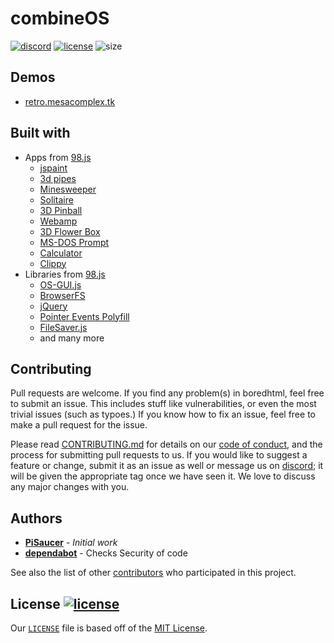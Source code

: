 # combineOS

[![discord](https://img.shields.io/badge/Discord-7qTNdXd?logo=discord&logoColor=white&color=5865F2)](https://discord.com/invite/7qTNdXd)
[![license](https://badgen.net/github/license/Bored-Entertainment/combineOS/)](LICENSE)
![size](https://img.shields.io/github/repo-size/Bored-Entertainment/combineOS?color=green)

## Demos
- [retro.mesacomplex.tk](https://retro.mesacomplex.tk/)

## Built with
- Apps from [98.js](https://github.com/1j01/98)
  - [jspaint](https://github.com/1j01/jspaint)
  - [3d pipes](https://github.com/1j01/pipes)
  - [Minesweeper](https://github.com/ziebelje/minesweeper)
  - [Solitaire](https://github.com/rjanjic/js-solitaire)
  - [3D Pinball](https://github.com/alula/SpaceCadetPinball)
  - [Webamp](https://github.com/captbaritone/webamp)
  - [3D Flower Box](https://github.com/kevin-shannon/3D-FlowerBox)
  - [MS-DOS Prompt](https://js-dos.com)
  - [Calculator](https://github.com/muzam1l/mcalculator)
  - [Clippy](https://github.com/smore-inc/clippy.js)
- Libraries from [98.js](https://github.com/1j01/98)
  -  [OS-GUI.js](https://os-gui.js.org)
  -  [BrowserFS](https://github.com/jvilk/BrowserFS)
  -  [jQuery](https://github.com/jquery/jquery)
  -  [Pointer Events Polyfill](https://github.com/jquery/PEP)
  -  [FileSaver.js](https://github.com/eligrey/FileSaver.js/)
  -  and many more

## Contributing

Pull requests are welcome. If you find any problem(s) in boredhtml, feel free to submit an issue. This includes stuff like vulnerabilities, or even the most trivial issues (such as typoes.) If you know how to fix an issue, feel free to make a pull request for the issue. 

Please read [CONTRIBUTING.md](CONTRIBUTING.md) for details on our [code of conduct](CODE_OF_CONDUCT.md), and the process for submitting pull requests to us. If you would like to suggest a feature or change, submit it as an issue as well or message us on [discord](https://discord.com/invite/7qTNdXd); it will be given the appropriate tag once we have seen it. We love to discuss any major changes with you.

## Authors

- **[PiSaucer](https://github.com/PiSaucer)** - *Initial work*
- **[dependabot](https://github.com/apps/dependabot)** - Checks Security of code

See also the list of other [contributors](https://github.com/Bored-Entertainment/combineOS/contributors) who participated in this project.
 
## License [![license](https://badgen.net/github/license/Bored-Entertainment/combineOS/)](LICENSE)

Our [`LICENSE`](LICENSE) file is based off of the [MIT License](https://choosealicense.com/licenses/mit/).
